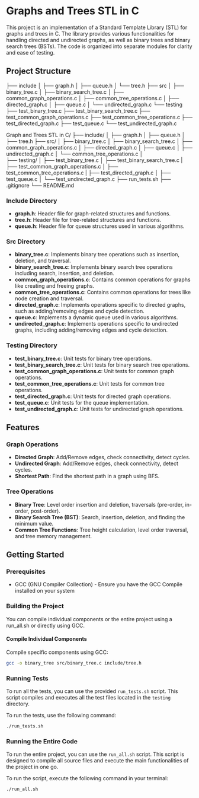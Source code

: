 # Graphs and Trees STL in C

This project is an implementation of a Standard Template Library (STL) for graphs and trees in C. The library provides various functionalities for handling directed and undirected graphs, as well as binary trees and binary search trees (BSTs). The code is organized into separate modules for clarity and ease of testing.

## Project Structure

├── include │ ├── graph.h │ ├── queue.h │ └── tree.h ├── src │ ├── binary_tree.c │ ├── binary_search_tree.c │ ├── common_graph_operations.c │ ├── common_tree_operations.c │ ├── directed_graph.c │ ├── queue.c │ └── undirected_graph.c └── testing ├── test_binary_tree.c ├── test_binary_search_tree.c ├── test_common_graph_operations.c ├── test_common_tree_operations.c ├── test_directed_graph.c ├── test_queue.c └── test_undirected_graph.c

Graph and Trees STL in C/
├── include/
│   ├── graph.h
│   ├── queue.h
│   ├── tree.h
├── src/
│   ├── binary_tree.c
│   ├── binary_search_tree.c
│   ├── common_graph_operations.c
│   ├── directed_graph.c
│   ├── queue.c
│   ├── undirected_graph.c
│   └── common_tree_operations.c
│   
├── testing/
│   ├── test_binary_tree.c
│   ├── test_binary_search_tree.c
|   ├── test_common_graph_operations.c
│   ├── test_common_tree_operations.c
|   ├── test_directed_graph.c
│   ├── test_queue.c
│   └── test_undirected_graph.c
├── run_tests.sh
├── .gitignore
└── README.md

### Include Directory
- **graph.h**: Header file for graph-related structures and functions.
- **tree.h**: Header file for tree-related structures and functions.
- **queue.h**: Header file for queue structures used in various algorithms.

### Src Directory
- **binary_tree.c**: Implements binary tree operations such as insertion, deletion, and traversal.
- **binary_search_tree.c**: Implements binary search tree operations including search, insertion, and deletion.
- **common_graph_operations.c**: Contains common operations for graphs like creating and freeing graphs.
- **common_tree_operations.c**: Contains common operations for trees like node creation and traversal.
- **directed_graph.c**: Implements operations specific to directed graphs, such as adding/removing edges and cycle detection.
- **queue.c**: Implements a dynamic queue used in various algorithms.
- **undirected_graph.c**: Implements operations specific to undirected graphs, including adding/removing edges and cycle detection.

### Testing Directory
- **test_binary_tree.c**: Unit tests for binary tree operations.
- **test_binary_search_tree.c**: Unit tests for binary search tree operations.
- **test_common_graph_operations.c**: Unit tests for common graph operations.
- **test_common_tree_operations.c**: Unit tests for common tree operations.
- **test_directed_graph.c**: Unit tests for directed graph operations.
- **test_queue.c**: Unit tests for the queue implementation.
- **test_undirected_graph.c**: Unit tests for undirected graph operations.

## Features

### Graph Operations
- **Directed Graph**: Add/Remove edges, check connectivity, detect cycles.
- **Undirected Graph**: Add/Remove edges, check connectivity, detect cycles.
- **Shortest Path**: Find the shortest path in a graph using BFS.

### Tree Operations
- **Binary Tree**: Level order insertion and deletion, traversals (pre-order, in-order, post-order).
- **Binary Search Tree (BST)**: Search, insertion, deletion, and finding the minimum value.
- **Common Tree Functions**: Tree height calculation, level order traversal, and tree memory management.

## Getting Started

### Prerequisites
- GCC (GNU Compiler Collection) - Ensure you have the GCC Compile installed on your system

### Building the Project
You can compile individual components or the entire project using a run_all.sh or directly using GCC.

#### Compile Individual Components
Compile specific components using GCC:

```bash
gcc -o binary_tree src/binary_tree.c include/tree.h
```

### Running Tests
To run all the tests, you can use the provided `run_tests.sh` script. This script compiles and executes all the test files located in the `testing` directory.

To run the tests, use the following command:

```bash
./run_tests.sh
```

### Running the Entire Code
To run the entire project, you can use the `run_all.sh` script. This script is designed to compile all source files and execute the main functionalities of the project in one go.

To run the script, execute the following command in your terminal:

```bash
./run_all.sh
```
